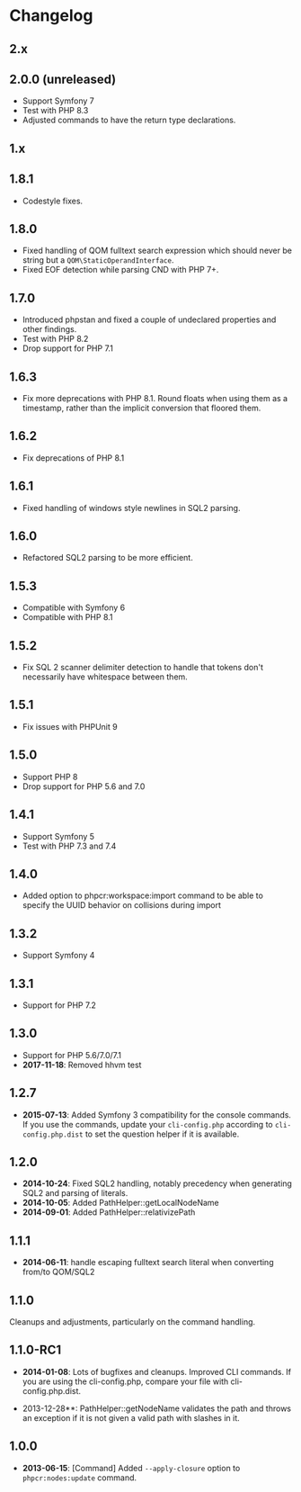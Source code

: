 Changelog
=========

2.x
---

2.0.0 (unreleased)
------------------

* Support Symfony 7
* Test with PHP 8.3
* Adjusted commands to have the return type declarations.

1.x
---

1.8.1
-----
* Codestyle fixes.

1.8.0
-----

* Fixed handling of QOM fulltext search expression which should never be string but a `QOM\StaticOperandInterface`.
* Fixed EOF detection while parsing CND with PHP 7+. 

1.7.0
-----

* Introduced phpstan and fixed a couple of undeclared properties and other findings.
* Test with PHP 8.2
* Drop support for PHP 7.1

1.6.3
-----

* Fix more deprecations with PHP 8.1. Round floats when using them as a timestamp, rather than the implicit conversion that floored them.

1.6.2
-----

* Fix deprecations of PHP 8.1

1.6.1
-----

* Fixed handling of windows style newlines in SQL2 parsing.

1.6.0
-----

* Refactored SQL2 parsing to be more efficient.

1.5.3
-----

* Compatible with Symfony 6
* Compatible with PHP 8.1

1.5.2
-----

* Fix SQL 2 scanner delimiter detection to handle that tokens don't necessarily have whitespace between them.

1.5.1
-----

* Fix issues with PHPUnit 9

1.5.0
-----

* Support PHP 8
* Drop support for PHP 5.6 and 7.0

1.4.1
-----

* Support Symfony 5
* Test with PHP 7.3 and 7.4

1.4.0
-----

* Added option to phpcr:workspace:import command to be able to specify the UUID behavior on collisions during import

1.3.2
-----

* Support Symfony 4

1.3.1
-----

* Support for PHP 7.2

1.3.0
-----

* Support for PHP 5.6/7.0/7.1
* **2017-11-18**: Removed hhvm test

1.2.7
-----

* **2015-07-13**: Added Symfony 3 compatibility for the console commands. If you use
  the commands, update your `cli-config.php` according to `cli-config.php.dist` to set
  the question helper if it is available.

1.2.0
-----

* **2014-10-24**: Fixed SQL2 handling, notably precedency when generating SQL2 and parsing of literals.
* **2014-10-05**: Added PathHelper::getLocalNodeName
* **2014-09-01**: Added PathHelper::relativizePath

1.1.1
-----

* **2014-06-11**: handle escaping fulltext search literal when converting from/to QOM/SQL2

1.1.0
-----

Cleanups and adjustments, particularly on the command handling.

1.1.0-RC1
---------

* **2014-01-08**: Lots of bugfixes and cleanups. Improved CLI commands. If you
  are using the cli-config.php, compare your file with cli-config.php.dist.

* 2013-12-28**: PathHelper::getNodeName validates the path and throws an
  exception if it is not given a valid path with slashes in it.

1.0.0
-----

* **2013-06-15**: [Command] Added `--apply-closure` option to `phpcr:nodes:update` command.
